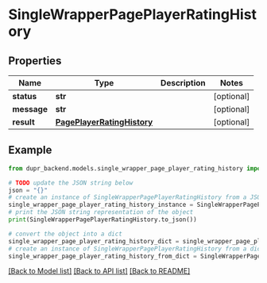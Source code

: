 # SingleWrapperPagePlayerRatingHistory


## Properties

Name | Type | Description | Notes
------------ | ------------- | ------------- | -------------
**status** | **str** |  | [optional] 
**message** | **str** |  | [optional] 
**result** | [**PagePlayerRatingHistory**](PagePlayerRatingHistory.md) |  | [optional] 

## Example

```python
from dupr_backend.models.single_wrapper_page_player_rating_history import SingleWrapperPagePlayerRatingHistory

# TODO update the JSON string below
json = "{}"
# create an instance of SingleWrapperPagePlayerRatingHistory from a JSON string
single_wrapper_page_player_rating_history_instance = SingleWrapperPagePlayerRatingHistory.from_json(json)
# print the JSON string representation of the object
print(SingleWrapperPagePlayerRatingHistory.to_json())

# convert the object into a dict
single_wrapper_page_player_rating_history_dict = single_wrapper_page_player_rating_history_instance.to_dict()
# create an instance of SingleWrapperPagePlayerRatingHistory from a dict
single_wrapper_page_player_rating_history_from_dict = SingleWrapperPagePlayerRatingHistory.from_dict(single_wrapper_page_player_rating_history_dict)
```
[[Back to Model list]](../README.md#documentation-for-models) [[Back to API list]](../README.md#documentation-for-api-endpoints) [[Back to README]](../README.md)


